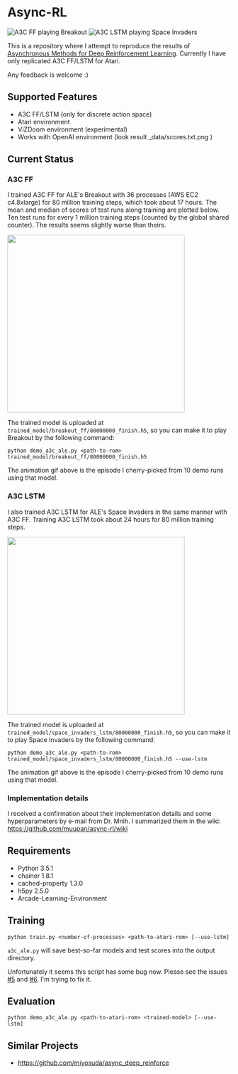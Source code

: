 # Async-RL

![A3C FF playing Breakout](https://raw.githubusercontent.com/muupan/async-rl/master/trained_model/breakout_ff/animation.gif)
![A3C LSTM playing Space Invaders](https://raw.githubusercontent.com/muupan/async-rl/master/trained_model/space_invaders_lstm/animation.gif)

This is a repository where I attempt to reproduce the results of [Asynchronous Methods for Deep Reinforcement Learning](http://arxiv.org/abs/1602.01783). Currently I have only replicated A3C FF/LSTM for Atari.

Any feedback is welcome :)

## Supported Features

- A3C FF/LSTM (only for discrete action space)
- Atari environment
- ViZDoom environment (experimental)
- Works with OpenAI environment (look result _data/scores.txt.png )

## Current Status


### A3C FF

I trained A3C FF for ALE's Breakout with 36 processes (AWS EC2 c4.8xlarge) for 80 million training steps, which took about 17 hours. The mean and median of scores of test runs along training are plotted below. Ten test runs for every 1 million training steps (counted by the global shared counter). The results seems slightly worse than theirs.

<img src="https://raw.githubusercontent.com/muupan/async-rl/master/trained_model/breakout_ff/scores.txt.png" width="400">

The trained model is uploaded at `trained_model/breakout_ff/80000000_finish.h5`, so you can make it to play Breakout by the following command:

```
python demo_a3c_ale.py <path-to-rom> trained_model/breakout_ff/80000000_finish.h5
```

The animation gif above is the episode I cherry-picked from 10 demo runs using that model.

### A3C LSTM

I also trained A3C LSTM for ALE's Space Invaders in the same manner with A3C FF. Training A3C LSTM took about 24 hours for 80 million training steps.

<img src="https://raw.githubusercontent.com/muupan/async-rl/master/trained_model/space_invaders_lstm/scores.txt.png" width="400">

The trained model is uploaded at `trained_model/space_invaders_lstm/80000000_finish.h5`, so you can make it to play Space Invaders by the following command:

```
python demo_a3c_ale.py <path-to-rom> trained_model/space_invaders_lstm/80000000_finish.h5 --use-lstm
```

The animation gif above is the episode I cherry-picked from 10 demo runs using that model.

### Implementation details

I received a confirmation about their implementation details and some hyperparameters by e-mail from Dr. Mnih. I summarized them in the wiki: https://github.com/muupan/async-rl/wiki

## Requirements

- Python 3.5.1
- chainer 1.8.1
- cached-property 1.3.0
- h5py 2.5.0
- Arcade-Learning-Environment

## Training

```
python train.py <number-of-processes> <path-to-atari-rom> [--use-lstm]
```

`a3c_ale.py` will save best-so-far models and test scores into the output directory.

Unfortunately it seems this script has some bug now. Please see the issues [#5](https://github.com/muupan/async-rl/issues/5) and [#6](https://github.com/muupan/async-rl/issues/6). I'm trying to fix it. 

## Evaluation

```
python demo_a3c_ale.py <path-to-atari-rom> <trained-model> [--use-lstm]
```

## Similar Projects

- https://github.com/miyosuda/async_deep_reinforce
